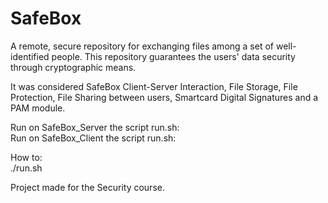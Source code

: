 # SafeBox
A remote, secure repository for exchanging files among a set of well-identified people. This repository guarantees the users' data security through cryptographic means.

It was considered SafeBox Client-Server Interaction, File Storage, File Protection, File Sharing between users, Smartcard Digital Signatures and a PAM module.

   Run on SafeBox_Server the script run.sh:                     
   Run on SafeBox_Client the script run.sh:                     
                                                                
  How to:                                                       
  ./run.sh 

Project made for the Security course.